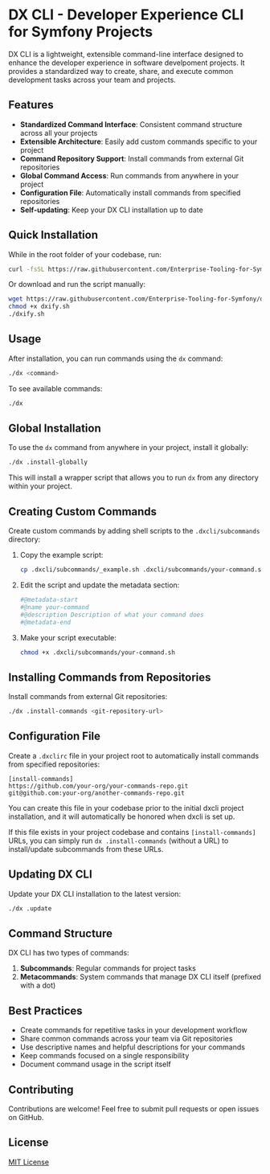 # DX CLI - Developer Experience CLI for Symfony Projects

DX CLI is a lightweight, extensible command-line interface designed to enhance the developer experience in software develpoment projects.
It provides a standardized way to create, share, and execute common development tasks across your team and projects.


## Features

- **Standardized Command Interface**: Consistent command structure across all your projects
- **Extensible Architecture**: Easily add custom commands specific to your project
- **Command Repository Support**: Install commands from external Git repositories
- **Global Command Access**: Run commands from anywhere in your project
- **Configuration File**: Automatically install commands from specified repositories
- **Self-updating**: Keep your DX CLI installation up to date


## Quick Installation

While in the root folder of your codebase, run:

```bash
curl -fsSL https://raw.githubusercontent.com/Enterprise-Tooling-for-Symfony/dxcli/refs/heads/main/dxify.sh | bash
```

Or download and run the script manually:

```bash
wget https://raw.githubusercontent.com/Enterprise-Tooling-for-Symfony/dxcli/refs/heads/main/dxify.sh
chmod +x dxify.sh
./dxify.sh
```


## Usage

After installation, you can run commands using the `dx` command:

```bash
./dx <command>
```

To see available commands:

```bash
./dx
```


## Global Installation

To use the `dx` command from anywhere in your project, install it globally:

```bash
./dx .install-globally
```

This will install a wrapper script that allows you to run `dx` from any directory within your project.


## Creating Custom Commands

Create custom commands by adding shell scripts to the `.dxcli/subcommands` directory:

1. Copy the example script:
   ```bash
   cp .dxcli/subcommands/_example.sh .dxcli/subcommands/your-command.sh
   ```

2. Edit the script and update the metadata section:
   ```bash
   #@metadata-start
   #@name your-command
   #@description Description of what your command does
   #@metadata-end
   ```

3. Make your script executable:
   ```bash
   chmod +x .dxcli/subcommands/your-command.sh
   ```


## Installing Commands from Repositories

Install commands from external Git repositories:

```bash
./dx .install-commands <git-repository-url>
```


## Configuration File

Create a `.dxclirc` file in your project root to automatically install commands from specified repositories:

```
[install-commands]
https://github.com/your-org/your-commands-repo.git
git@github.com:your-org/another-commands-repo.git
```

You can create this file in your codebase prior to the initial dxcli project installation, and it will automatically be honored when dxcli is set up. 

If this file exists in your project codebase and contains `[install-commands]` URLs, you can simply run `dx .install-commands` (without a URL) to install/update subcommands from these URLs.


## Updating DX CLI

Update your DX CLI installation to the latest version:

```bash
./dx .update
```


## Command Structure

DX CLI has two types of commands:

1. **Subcommands**: Regular commands for project tasks
2. **Metacommands**: System commands that manage DX CLI itself (prefixed with a dot)


## Best Practices

- Create commands for repetitive tasks in your development workflow
- Share common commands across your team via Git repositories
- Use descriptive names and helpful descriptions for your commands
- Keep commands focused on a single responsibility
- Document command usage in the script itself


## Contributing

Contributions are welcome! Feel free to submit pull requests or open issues on GitHub.


## License

[MIT License](LICENSE)
